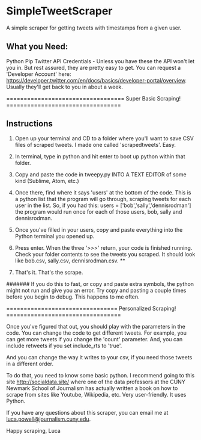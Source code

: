 # SimpleTweetScraper
A simple scraper for getting tweets with timestamps from a given user.

## What you Need:
  Python
  Pip
  Twitter API Credentials
    - Unless you have these the API won't let you in. But rest assured, they are pretty easy to get. You can request a 'Developer Account' here: https://developer.twitter.com/en/docs/basics/developer-portal/overview. Usually they'll get back to you in about a week.
 
================================== Super Basic Scraping! =================================

## Instructions

1. Open up your terminal and CD to a folder where you'll want to save CSV files of scraped tweets. I made one called 'scrapedtweets'. Easy.

2. In terminal, type in python and hit enter to boot up python within that folder.

3. Copy and paste the code in tweepy.py INTO A TEXT EDITOR of some kind (Sublime, Atom, etc.)

4. Once there, find where it says 'users' at the bottom of the code. This is a python list that the program will go through, scraping tweets for each user in the list. So, if you had this: users = ['bob','sally','dennisrodman'] the program would run once for each of those users, bob, sally and dennisrodman.

5. Once you've filled in your users, copy and paste everything into the Python terminal you opened up.

6. Press enter. When the three '>>>' return, your code is finished running. Check your folder contents to see the tweets you scraped. It should look like bob.csv, sally.csv, dennisrodman.csv. **

7. That's it. That's the scrape.

####### If you do this to fast, or copy and paste extra symbols, the python might not run and give you an error. Try copy and pasting a couple times before you begin to debug. This happens to me often.

================================ Personalized Scraping! =================================

Once you've figured that out, you should play with the parameters in the code. You can change the code to get different tweets. For example, you can get more tweets if you change the 'count' parameter. And, you can include retweets if you set include_rts to 'true'. 

And you can change the way it writes to your csv, if you need those tweets in a different order.

To do that, you need to know some basic python. I recommend going to this site http://socialdata.site/ where one of the data professors at the CUNY Newmark School of Journalism has actually written a book on how to scrape from sites like Youtube, Wikipedia, etc. Very user-friendly. It uses Python.

If you have any questions about this scraper, you can email me at luca.powell@journalism.cuny.edu.

Happy scraping,
Luca
